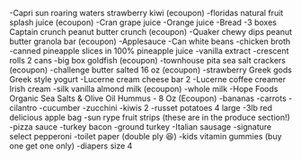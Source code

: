 -Capri sun roaring waters strawberry kiwi (ecoupon)
-floridas natural fruit splash juice (ecoupon)
-Cran grape juice
-Orange juice 
-Bread
-3 boxes Captain crunch peanut butter crunch (ecoupon)
-Quaker chewy dips peanut butter granola bar (ecoupon)
-Applesauce
-Can white beans
-chicken broth
-canned pineapple slices in 100% pineapple juice
-vanilla extract
-crescent rolls 2 cans
-big box goldfish (ecoupon)
-townhouse pita sea salt crackers (ecoupon)
-challenge butter salted 16 oz (ecoupon)
-strawberry Greek gods Greek style yogurt
-Lucerne cream cheese bar 2
-Lucerne coffee creamer Irish cream
-silk vanilla almond milk (ecoupon)
-whole milk
-Hope Foods Organic Sea Salts & Olive Oil Hummus - 8 Oz 
(Ecoupon)
-bananas
-carrots
-cilantro
-cucumber
-zucchini 
-kiwis 2
-russet potatoes 4 large
-3lb red delicious apple bag
-sun rype fruit strips (these are in the produce section!)
-pizza sauce
-turkey bacon
-ground turkey 
-Italian sausage
-signature select pepperoni 
-toilet paper (double ply 😆)
-kids vitamin gummies (buy one get one only)
-diapers size 4
